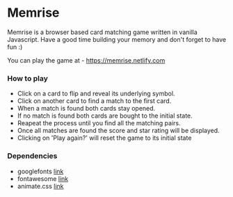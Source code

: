 # Memrise
 Memrise is a browser based card matching game written in vanilla Javascript. Have a good time building your memory and don't forget to have fun :)
 
 You can play the game at - https://memrise.netlify.com
 
 ### How to play
* Click on a card to flip and reveal its underlying symbol.
* Click on another card to find a match to the first card.
* When a match is found both cards stay opened.
* If no match is found both cards are bought to the initial state.
* Reapeat the process until you find all the matching pairs.
* Once all matches are found the score and star rating will be displayed.
* Clicking on 'Play again?' will reset the game to its initial state

 ### Dependencies
 * googlefonts [link](https://fonts.googleapis.com/css?family=Lato:300,400)
 * fontawesome [link](https://fontawesome.com/?from=io)
 * animate.css [link](https://daneden.github.io/animate.css/)
